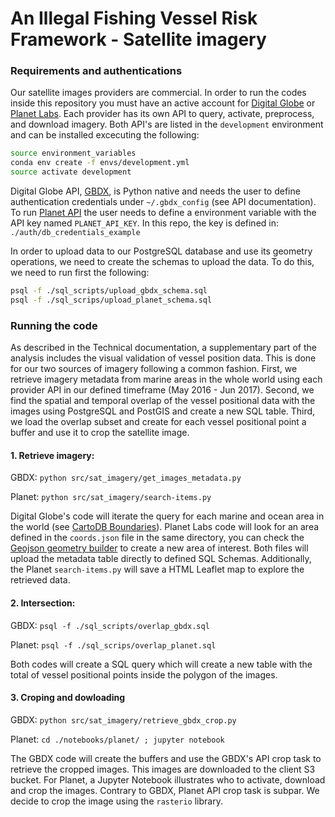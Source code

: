 # An Illegal Fishing Vessel Risk Framework - Satellite imagery

### Requirements and authentications
Our satellite images providers are commercial. In order to run the codes inside this repository you must have an active account for [Digital Globe] or [Planet Labs]. Each provider has its own API to query, activate, preprocess, and download imagery. Both API's are listed in the `development` environment and can be installed excecuting the following: 

```bash
source environment_variables
conda env create -f envs/development.yml
source activate development
```

Digital Globe API, [GBDX], is Python native and needs the user to define authentication credentials under `~/.gbdx_config` (see API documentation). To run [Planet API] the user needs to define a environment variable with the API key named `PLANET_API_KEY`. In this repo, the key is defined in: `./auth/db_credentials_example` 

In order to upload data to our PostgreSQL database and use its geometry operations, we need to create the schemas to upload the data. To do this, we need to run first the following:

```bash
psql -f ./sql_scripts/upload_gbdx_schema.sql
psql -f ./sql_scrips/upload_planet_schema.sql
```

### Running the code

As described in the Technical documentation, a supplementary part of the analysis includes the visual validation of vessel position data. This is done for our two sources of imagery following a common fashion. First, we retrieve imagery metadata from marine areas in the whole world using each provider API in our defined timeframe (May 2016 - Jun 2017). Second, we find the spatial and temporal overlap of the vessel positional data with the images using PostgreSQL and PostGIS and create a new SQL table. Third, we load the overlap subset and create for each vessel positional point a buffer and use it to crop the satellite image. 

#### 1. Retrieve imagery:

GBDX: `python src/sat_imagery/get_images_metadata.py`


Planet: `python src/sat_imagery/search-items.py` 

Digital Globe's code will iterate the query for each marine and ocean area in the world (see [CartoDB Boundaries]). Planet Labs code will look for an area defined in the `coords.json` file in the same directory, you can check the [Geojson geometry builder] to create a new area of interest. Both files will upload the metadata table directly to defined SQL Schemas. Additionally, the Planet `search-items.py` will save a HTML Leaflet map to explore the retrieved data. 

#### 2. Intersection: 

GBDX: `psql -f ./sql_scripts/overlap_gbdx.sql`


Planet: `psql -f ./sql_scrips/overlap_planet.sql`

Both codes will create a SQL query which will create a new table with the total of vessel positional points inside the polygon of the images. 

#### 3. Croping and dowloading
GBDX: `python src/sat_imagery/retrieve_gbdx_crop.py`


Planet: `cd ./notebooks/planet/ ; jupyter notebook `

The GBDX code will create the buffers and use the GBDX's API crop task to retrieve the cropped images. This images are downloaded to the client S3 bucket. For Planet, a Jupyter Notebook illustrates who to activate, download and crop the images. Contrary to GBDX, Planet API crop task is subpar. We decide to crop the image using the `rasterio` library.


[Digital Globe]:http://www.digitalglobe.com/
[Planet Labs]:https://www.planet.com/
[GBDX]:http://gbdxtools.readthedocs.io/en/latest/
[Planet API]:https://planetlabs.github.io/planet-client-python/index.html
[CartoDB Boundaries]: https://cartodb.github.io/bigmetadata/global/boundary.html
[Geojson geometry builder]:http://geojson.io/#map=2/20.0/0.0
